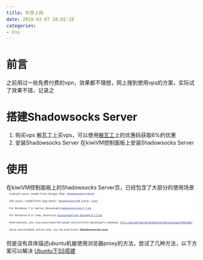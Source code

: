 ```yaml
---
title: 科学上网
date: 2018-02-07 16:02:18
categories:
- Env
---
```


# 前言
之前用过一些免费付费的vpn，效果都不理想，网上搜到使用vps的方案，实际试了效果不错，记录之

# 搭建Shadowsocks Server
1.  购买vps
    搬瓦工上买vps，可以使用[搬瓦工](http://banwagong.cn/)上的优惠码获取6%的优惠
2.  安装Shadowsocks Server
  在kiwiVM控制面板上安装Shadowsocks Server
<!--more-->

# 使用
在kiwiVM控制面板上的Shadowsocks Server页，已经包含了大部分的使用场景
![capture](科学上网/capture.png)

但是没有具体描述ubuntu机器使用浏览器proxy的方法，尝试了几种方法，以下方案可以解决
[Ubuntu下SS搭建](https://www.jianshu.com/p/4c95d10b898b)
